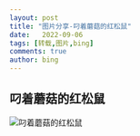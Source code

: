 ```yaml
---
layout: post
title: "图片分享-叼着蘑菇的红松鼠"
date:   2022-09-06
tags: [转载,图片,bing]
comments: true
author: bing
---
```


## 叼着蘑菇的红松鼠

![叼着蘑菇的红松鼠](https://raw.staticdn.net/hanlinniao/hanlinniao.github.io/master/images/%e5%9b%be%e7%89%87%e5%88%86%e4%ba%ab/%e6%9d%be%e9%bc%a0%e5%8f%bc%e8%98%91%e8%8f%87OHR.SquirrelMushroom_ZH-CN2854383605_UHD.jpg)